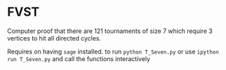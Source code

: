 # FVST
Computer proof that there are 121 tournaments of size 7 which require 3 vertices to hit all directed cycles.

Requires on having ```sage``` installed.
to run ```python T_Seven.py``` or use ```ipython run T_Seven.py``` and call the functions interactively
